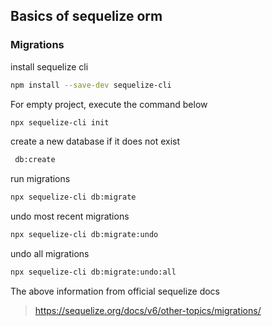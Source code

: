 ## Basics of sequelize orm

### Migrations

install sequelize cli

```.sh
npm install --save-dev sequelize-cli
```

For empty project, execute the command below

```.sh
npx sequelize-cli init
```

create a new database if it does not exist

```.sh
 db:create
```

run migrations

```.sh
npx sequelize-cli db:migrate
```

undo most recent migrations

```.sh
npx sequelize-cli db:migrate:undo
```

undo all migrations

```.sh
npx sequelize-cli db:migrate:undo:all
```

The above information from official sequelize docs

> https://sequelize.org/docs/v6/other-topics/migrations/
